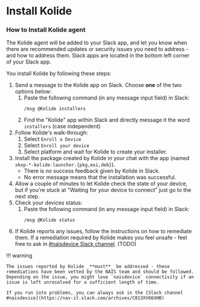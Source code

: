 # Install Kolide

### How to Install Kolide agent

The Kolide agent will be added to your Slack app, and let you know when there are recommended updates or security issues you need to address - and how to address them. Slack apps are located in the bottom left corner of your Slack app.

You install Kolide by following these steps:

1. Send a message to the Kolide app on Slack. Choose **one** of the two options below:
    1. Paste the following command (in any message input field) in Slack:
       ```
       /msg @Kolide installers
       ```
    2. Find the "Kolide" app within Slack and directly message it the word `installers` (case independent)
2. Follow Kolide's walk-through:
    1. Select `Enroll a Device`
    2. Select `Enroll your device`
    3. Select platform and wait for Kolide to create your installer.
3. Install the package created by Kolide in your chat with the app (named `xkxp-*-kolide-launcher.{pkg,msi,deb}`).
    - There is _no_ success feedback given by Kolide in Slack.
    - No error message means that the installation was successful.
4. Allow a couple of minutes to let Kolide check the state of your device, but if you're stuck at "Waiting for your device to connect" just go to the next step.
5. Check your devices status:
    1. Paste the following command (in any message input field) in Slack:
       ```
       /msg @Kolide status
       ```
6. If Kolide reports any issues, follow the instructions on how to remediate them. If a remediation required by Kolide makes you feel unsafe - feel free to ask in [#naisdevice Slack channel](https://nav-it.slack.com/archives/C013XV66XHB). (TODO)

!!! warning

    The issues reported by Kolide _**must**_ be addressed - these remediations have been vetted by the NAIS team and should be followed. Depending on the issue, you might lose `naisdevice` connectivity if an issue is left unresolved for a sufficient length of time.

    If you run into problems, you can always ask in the [Slack channel #naisdevice](https://nav-it.slack.com/archives/C013XV66XHB)
